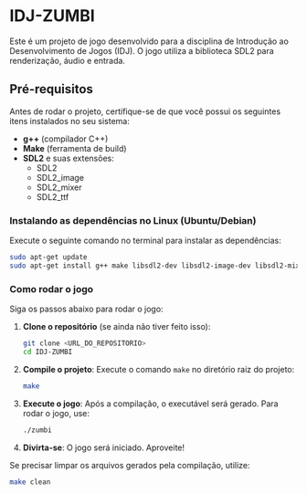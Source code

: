 # IDJ-ZUMBI

Este é um projeto de jogo desenvolvido para a disciplina de Introdução ao Desenvolvimento de Jogos (IDJ). O jogo utiliza a biblioteca SDL2 para renderização, áudio e entrada.

## Pré-requisitos

Antes de rodar o projeto, certifique-se de que você possui os seguintes itens instalados no seu sistema:

- **g++** (compilador C++)
- **Make** (ferramenta de build)
- **SDL2** e suas extensões:
    - SDL2
    - SDL2_image
    - SDL2_mixer
    - SDL2_ttf

### Instalando as dependências no Linux (Ubuntu/Debian)

Execute o seguinte comando no terminal para instalar as dependências:

```bash
sudo apt-get update
sudo apt-get install g++ make libsdl2-dev libsdl2-image-dev libsdl2-mixer-dev libsdl2-ttf-dev
```

### Como rodar o jogo

Siga os passos abaixo para rodar o jogo:

1. **Clone o repositório** (se ainda não tiver feito isso):
     ```bash
     git clone <URL_DO_REPOSITORIO>
     cd IDJ-ZUMBI
     ```

2. **Compile o projeto**:
     Execute o comando `make` no diretório raiz do projeto:
     ```bash
     make
     ```

3. **Execute o jogo**:
     Após a compilação, o executável será gerado. Para rodar o jogo, use:
     ```bash
     ./zumbi
     ```

4. **Divirta-se**:
     O jogo será iniciado. Aproveite!

Se precisar limpar os arquivos gerados pela compilação, utilize:
```bash
make clean
```